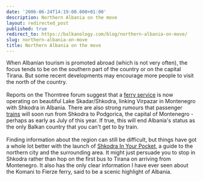 ```yaml
---
date: '2006-06-24T14:19:00.000+01:00'
description: Northern Albania on the move
layout: redirected_post
published: true
redirect_to: https://balkanology.com/blog/northern-albania-on-move/
slug: northern-albania-on-move
title: Northern Albania on the move
---
```


When Albanian tourism is promoted abroad (which is not very often), the focus tends to be on the southern part of the country or on the capital Tirana. But some recent developments may encourage more people to visit the north of the country.<br /><br />Reports on the Thorntree forum suggest that a <a href="http://thorntree.lonelyplanet.com/messagepost.cfm?postaction=reply&amp;catid=15&amp;threadid=113034">ferry service</a> is now operating on beautiful Lake Skadar/Shkodra, linking Virpazar in Montenegro with Shkodra in Albania. There are also strong rumours that passenger <a href="http://thorntree.lonelyplanet.com/messagepost.cfm?postaction=reply&amp;catid=15&amp;threadid=1112089&amp;messid=9554183">trains</a> will soon run from Shkodra to Podgorica, the capital of Montenegro - perhaps as early as July of this year. If true, this will end Albania's status as the only Balkan country that you can't get to by train.<br /><br />Finding information about the region can still be difficult, but things have got a whole lot better with the launch of <a href="http://www.inyourpocket.com/albania/shkodra/en/">Shkodra In Your Pocket</a>, a guide to the northern city and the surrounding area. It might just persuade you to stop in Shkodra rather than hop on the first bus to Tirana on arriving from Montenegro. It also has the only clear information I have ever seen about the Komani to Fierze ferry, said to be a scenic highlight of Albania.